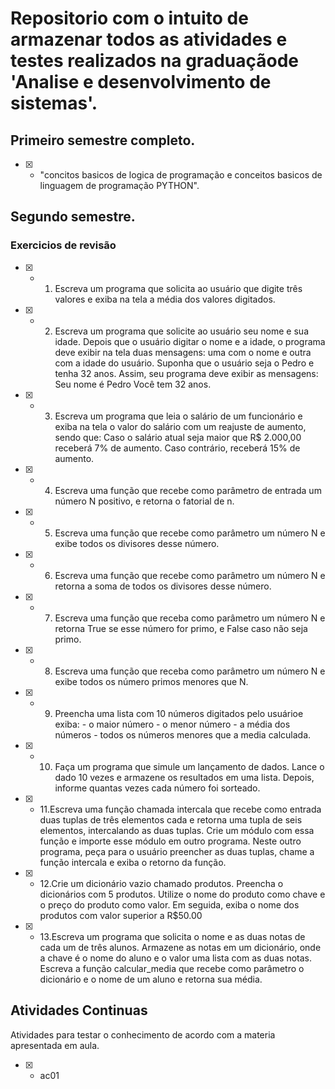 # Repositorio com o intuito de armazenar todos as atividades e testes realizados na graduaçãode                                     'Analise e desenvolvimento de sistemas'.

 ## Primeiro semestre completo.

 - [X] - "concitos basicos de logica de programação e conceitos basicos de linguagem de programação PYTHON".

## Segundo semestre.

###  Exercicios de revisão 

- [X] - 1. Escreva um programa que solicita ao usuário que digite três valores e exiba na tela a média dos valores digitados.    

- [X] - 2. Escreva um programa que solicite ao usuário seu nome e sua idade. Depois que o usuário digitar o nome e a idade, o programa deve exibir na tela duas mensagens: uma com o nome e outra com a idade do usuário. Suponha que o usuário seja o Pedro e tenha 32 anos. Assim, seu programa deve exibir as mensagens: 
Seu nome é Pedro
Você tem 32 anos.

- [X] - 3. Escreva um programa que leia o salário de um funcionário  e exiba na tela o valor do salário com um reajuste de aumento, sendo que:
Caso o salário atual seja maior que R$ 2.000,00 receberá 7% de aumento.
Caso contrário, receberá 15% de aumento.

- [X] - 4. Escreva uma função que recebe como parâmetro de entrada um número N positivo, e retorna o fatorial de n.

- [X] - 5. Escreva uma função que recebe como parâmetro um número N e exibe todos os divisores desse número.

- [X] - 6. Escreva uma função que recebe como parâmetro um número N e retorna a soma de todos os divisores desse número.

- [X] - 7. Escreva uma função que receba como parâmetro um número N e retorna True se esse número for primo, e False caso não seja primo.

- [X] - 8. Escreva uma função que receba como parâmetro um número N e exibe todos os número primos menores que N.

- [X] - 9. Preencha uma lista com 10 números digitados pelo usuárioe exiba:
           - o maior número 
           - o menor número
           - a média dos números 
           - todos os números menores que a media calculada.
- [X] - 10. Faça um programa que simule um lançamento de dados. Lance o dado 10 vezes e armazene os resultados em uma lista. Depois, informe quantas vezes cada número foi sorteado.

- [X] - 11.Escreva uma função chamada intercala que recebe como entrada duas tuplas de três elementos cada e retorna uma tupla de seis elementos, intercalando as duas tuplas.
Crie um módulo com essa função e importe esse módulo em outro programa. Neste outro programa, peça para o usuário preencher as duas tuplas, chame a função intercala e exiba o retorno da função.

- [X] - 12.Crie um dicionário vazio chamado produtos. Preencha o dicionários com 5 produtos. Utilize o nome do produto como chave e o preço do produto como valor. Em seguida, exiba o nome dos produtos com valor superior a R$50.00


- [X] - 13.Escreva um programa que solicita o nome e as duas notas de cada um de três alunos. Armazene as notas em um dicionário, onde a chave é o nome do aluno e o valor uma lista com as duas notas. Escreva a função calcular_media que recebe como parâmetro o dicionário e o nome de um aluno e retorna sua média.


## Atividades Continuas 

Atividades para testar o conhecimento de acordo com a materia apresentada em aula.

- [X] - ac01 

